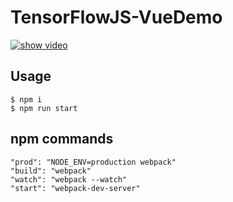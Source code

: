 # TensorFlowJS-VueDemo



[![show video](https://img.youtube.com/vi/ty1SUR-DY7Q/0.jpg)](https://www.youtube.com/watch?v=ty1SUR-DY7Q)




## Usage

```
$ npm i
$ npm run start
```


## npm commands

    "prod": "NODE_ENV=production webpack"
    "build": "webpack"
    "watch": "webpack --watch"
    "start": "webpack-dev-server"

